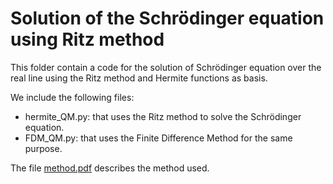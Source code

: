 # Solution of the Schrödinger equation using Ritz method

This folder contain a code for the solution of Schrödinger equation over
the real line using the Ritz method and Hermite functions as basis.

We include the following files:

- hermite_QM.py: that uses the Ritz method to solve the Schrödinger
    equation.
- FDM_QM.py: that uses the Finite Difference Method for the same purpose.

The file [method.pdf](./method.pdf) describes the method used.
